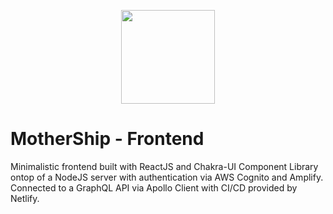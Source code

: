 <p align="center">
<img src="https://zdcohumppa-github-resources.s3.us-east-2.amazonaws.com/mother-ship/motherShip-Frontend.png" width=150px height="150px" />
<p/>

# MotherShip - Frontend

Minimalistic frontend built with ReactJS and Chakra-UI Component Library ontop of a NodeJS server with authentication via AWS Cognito and Amplify. Connected to a GraphQL API via Apollo Client with CI/CD provided by Netlify.

